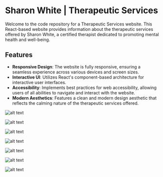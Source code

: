 # Sharon White | Therapeutic Services

Welcome to the code repository for a Therapeutic Services website. This React-based website provides information about the therapeutic services offered by Sharon White, a certified therapist dedicated to promoting mental health and well-being.

## Features

- **Responsive Design**: The website is fully responsive, ensuring a seamless experience across various devices and screen sizes.
- **Interactive UI**: Utilizes React's component-based architecture for interactive user interfaces.
- **Accessibility**: Implements best practices for web accessibility, allowing users of all abilities to navigate and interact with the website.
- **Modern Aesthetics**: Features a clean and modern design aesthetic that reflects the calming nature of the therapeutic services offered.

![alt text](image.png)

![alt text](image-1.png)

![alt text](image-2.png)

![alt text](image-5.png)

![alt text](image-6.png)

![alt text](image-3.png)

![alt text](image-4.png)
